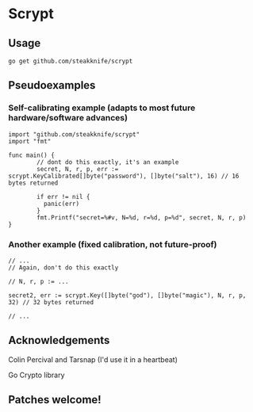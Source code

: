 # Scrypt

## Usage

    go get github.com/steakknife/scrypt

## Pseudoexamples

### Self-calibrating example (adapts to most future hardware/software advances)

```golang
import "github.com/steakknife/scrypt"
import "fmt"

func main() {
        // dont do this exactly, it's an example
        secret, N, r, p, err := scrypt.KeyCalibrated[]byte("password"), []byte("salt"), 16) // 16 bytes returned
        
        if err != nil {
          panic(err)
        }
        fmt.Printf("secret=%#v, N=%d, r=%d, p=%d", secret, N, r, p)
}
```

### Another example (fixed calibration, not future-proof)

```golang
// ...
// Again, don't do this exactly 

// N, r, p := ...

secret2, err := scrypt.Key([]byte("god"), []byte("magic"), N, r, p, 32) // 32 bytes returned

// ...
```

## Acknowledgements

Colin Percival and Tarsnap (I'd use it in a heartbeat)

Go Crypto library

## Patches welcome!
